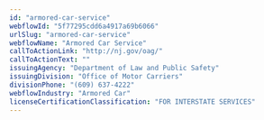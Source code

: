 ```yaml
---
id: "armored-car-service"
webflowId: "5f77295cdd6a4917a69b6066"
urlSlug: "armored-car-service"
webflowName: "Armored Car Service"
callToActionLink: "http://nj.gov/oag/"
callToActionText: ""
issuingAgency: "Department of Law and Public Safety"
issuingDivision: "Office of Motor Carriers"
divisionPhone: "(609) 637-4222"
webflowIndustry: "Armored Car"
licenseCertificationClassification: "FOR INTERSTATE SERVICES"
---
```

